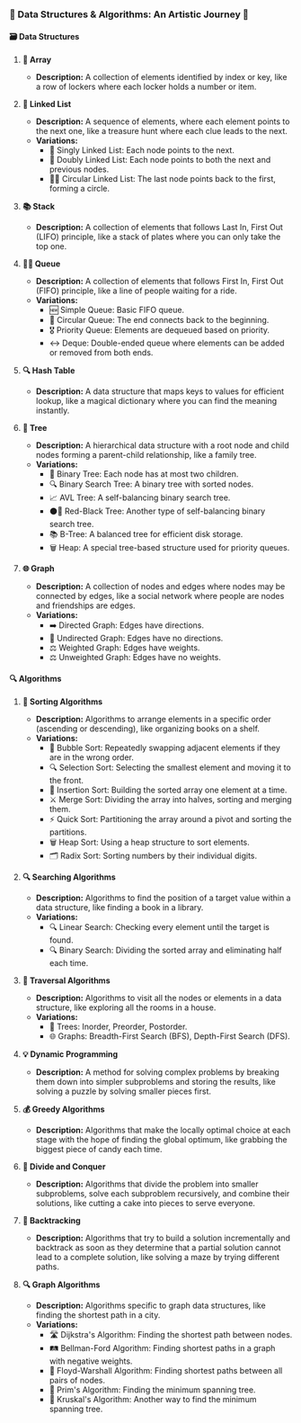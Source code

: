 
### 🎨 Data Structures & Algorithms: An Artistic Journey 🌟

#### 🗃️ Data Structures

1. **🔢 Array**
   - **Description:** A collection of elements identified by index or key, like a row of lockers where each locker holds a number or item.

2. **🔗 Linked List**
   - **Description:** A sequence of elements, where each element points to the next one, like a treasure hunt where each clue leads to the next.
   - **Variations:** 
     - 🔄 Singly Linked List: Each node points to the next.
     - 🔁 Doubly Linked List: Each node points to both the next and previous nodes.
     - 🔄🔁 Circular Linked List: The last node points back to the first, forming a circle.

3. **📚 Stack**
   - **Description:** A collection of elements that follows Last In, First Out (LIFO) principle, like a stack of plates where you can only take the top one.
   
4. **🚶‍♂️ Queue**
   - **Description:** A collection of elements that follows First In, First Out (FIFO) principle, like a line of people waiting for a ride.
   - **Variations:**
     - 🆕 Simple Queue: Basic FIFO queue.
     - 🔄 Circular Queue: The end connects back to the beginning.
     - 🎖️ Priority Queue: Elements are dequeued based on priority.
     - ↔️ Deque: Double-ended queue where elements can be added or removed from both ends.

5. **🔍 Hash Table**
   - **Description:** A data structure that maps keys to values for efficient lookup, like a magical dictionary where you can find the meaning instantly.

6. **🌳 Tree**
   - **Description:** A hierarchical data structure with a root node and child nodes forming a parent-child relationship, like a family tree.
   - **Variations:**
     - 🌿 Binary Tree: Each node has at most two children.
     - 🔍 Binary Search Tree: A binary tree with sorted nodes.
     - 📈 AVL Tree: A self-balancing binary search tree.
     - ⚫🔴 Red-Black Tree: Another type of self-balancing binary search tree.
     - 📚 B-Tree: A balanced tree for efficient disk storage.
     - 🗑️ Heap: A special tree-based structure used for priority queues.

7. **🌐 Graph**
   - **Description:** A collection of nodes and edges where nodes may be connected by edges, like a social network where people are nodes and friendships are edges.
   - **Variations:**
     - ➡️ Directed Graph: Edges have directions.
     - 🔄 Undirected Graph: Edges have no directions.
     - ⚖️ Weighted Graph: Edges have weights.
     - ⚖️ Unweighted Graph: Edges have no weights.

#### 🔍 Algorithms

1. **🔄 Sorting Algorithms**
   - **Description:** Algorithms to arrange elements in a specific order (ascending or descending), like organizing books on a shelf.
   - **Variations:**
     - 🧼 Bubble Sort: Repeatedly swapping adjacent elements if they are in the wrong order.
     - 🔍 Selection Sort: Selecting the smallest element and moving it to the front.
     - 📝 Insertion Sort: Building the sorted array one element at a time.
     - ⚔️ Merge Sort: Dividing the array into halves, sorting and merging them.
     - ⚡ Quick Sort: Partitioning the array around a pivot and sorting the partitions.
     - 🗑️ Heap Sort: Using a heap structure to sort elements.
     - 🗂️ Radix Sort: Sorting numbers by their individual digits.

2. **🔍 Searching Algorithms**
   - **Description:** Algorithms to find the position of a target value within a data structure, like finding a book in a library.
   - **Variations:**
     - 🔍 Linear Search: Checking every element until the target is found.
     - 🔍 Binary Search: Dividing the sorted array and eliminating half each time.

3. **🌳 Traversal Algorithms**
   - **Description:** Algorithms to visit all the nodes or elements in a data structure, like exploring all the rooms in a house.
   - **Variations:**
     - 🌳 Trees: Inorder, Preorder, Postorder.
     - 🌐 Graphs: Breadth-First Search (BFS), Depth-First Search (DFS).

4. **💡 Dynamic Programming**
   - **Description:** A method for solving complex problems by breaking them down into simpler subproblems and storing the results, like solving a puzzle by solving smaller pieces first.

5. **💰 Greedy Algorithms**
   - **Description:** Algorithms that make the locally optimal choice at each stage with the hope of finding the global optimum, like grabbing the biggest piece of candy each time.

6. **📏 Divide and Conquer**
   - **Description:** Algorithms that divide the problem into smaller subproblems, solve each subproblem recursively, and combine their solutions, like cutting a cake into pieces to serve everyone.

7. **🔄 Backtracking**
   - **Description:** Algorithms that try to build a solution incrementally and backtrack as soon as they determine that a partial solution cannot lead to a complete solution, like solving a maze by trying different paths.

8. **🔍 Graph Algorithms**
   - **Description:** Algorithms specific to graph data structures, like finding the shortest path in a city.
   - **Variations:**
     - 🛣️ Dijkstra's Algorithm: Finding the shortest path between nodes.
     - 🛤️ Bellman-Ford Algorithm: Finding shortest paths in a graph with negative weights.
     - 📏 Floyd-Warshall Algorithm: Finding shortest paths between all pairs of nodes.
     - 🏰 Prim's Algorithm: Finding the minimum spanning tree.
     - 🏰 Kruskal's Algorithm: Another way to find the minimum spanning tree.
